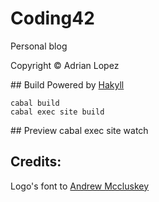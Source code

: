 # Coding42
Personal blog

Copyright &copy; Adrian Lopez

## Build
Powered by [Hakyll](https://jaspervdj.be/hakyll/)

    cabal build
    cabal exec site build

## Preview
    cabal exec site watch

## Credits:
Logo's font to [Andrew Mccluskey](http://www.fontspace.com/nal/vermin-vibes-2-black)
